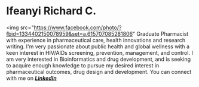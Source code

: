 # Ifeanyi Richard C.
<img src="https://www.facebook.com/photo/?fbid=1334402150078959&set=a.615707085281806"
Graduate Pharmacist with experience in pharmaceutical care, health innovations and research writing. I'm very passionate about public health and global wellness with a keen interest in HIV/AIDs screening, prevention, management, and control. I am very interested in Bioinformatics and drug development, and is seeking to acquire enough knowledge to pursue my desired interest in pharmaceutical outcomes, drug design and development. You can connect with me on <a href="https://https://www.linkedin.com/in/ifeanyirichardc-2019/"> __*LinkedIn*__ </a>
